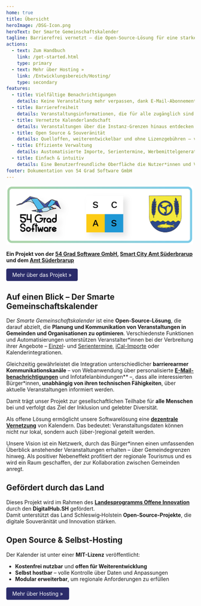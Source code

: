 ```yaml
---
home: true
title: Übersicht
heroImage: /DSG-Icon.png
heroText: Der Smarte Gemeinschaftskalender
tagline: Barrierefrei vernetzt – die Open-Source-Lösung für eine starke Gemeinschaft
actions:
  - text: Zum Handbuch
    link: /get-started.html
    type: primary
  - text: Mehr über Hosting »
    link: /Entwicklungsbereich/Hosting/
    type: secondary
features:
  - title: Vielfältige Benachrichtigungen
    details: Keine Veranstaltung mehr verpassen, dank E-Mail-Abonnements, Webseiten-Integrationen und mehr.
  - title: Barrierefreiheit
    details: Veranstaltungsinformationen, die für alle zugänglich sind. Inklusiv und benutzerfreundlich mit Kern-UX-Grundlage.
  - title: Vernetzte Kalenderlandschaft
    details: Veranstaltungen über die Instanz-Grenzen hinaus entdecken. Die unabhängigen Kalender können miteinander vernetzt werden.
  - title: Open Source & Souveränität
    details: Quelloffen, weiterentwickelbar und ohne Lizenzgebühren – volle Datenhoheit für Betreiber*innen.
  - title: Effiziente Verwaltung
    details: Austomatisierte Importe, Serientermine, Werbemittelgenerator und vieles mehr.
  - title: Einfach & intuitiv
    details: Eine Benutzerfreundliche Oberfläche die Nutzer*innen und Veranstalter*innen gerne benutzen.
footer: Dokumentation von 54 Grad Software GmbH
---
```

<img src="./DSG-Kooperation.png" alt="Logos der 3 Kooperationspartner" style="width:500px;"> 

**Ein Projekt von der [54 Grad Software GmbH](54gradsoftware.de), [Smart City Amt Süderbrarup](https://smartcityamtsuederbrarup.de/) und dem [Amt Süderbrarup](https://www.amt-suederbrarup.de/)**

<a href="./Einführung/" style="
  display:inline-block;
  padding:8px 16px;
  background-color:#2b2c6a;
  color:white;
  text-decoration:none;
  border-radius:4px;">Mehr über das Projekt »
</a>

## Auf einen Blick – Der Smarte Gemeinschaftskalender

Der *Smarte Gemeinschaftskalender* ist eine **Open-Source-Lösung**, die darauf abzielt, die **Planung und Kommunikation von Veranstaltungen in Gemeinden und Organisationen zu optimieren**. Verschiedenste Funktionen und Automatisierungen unterstützen Veranstalter\*innen bei der Verbreitung ihrer Angebote – [Einzel](./Terminverwaltung/Einzeltermine/README.md)- und [Serientermine](./Terminverwaltung/Serientermine/README.md), [iCal-Importe](./Terminverwaltung/iCal-Dateien/README.md) oder Kalenderintegrationen.

Gleichzeitig gewährleistet die Integration unterschiedlicher **barrierearmer Kommunikationskanäle** – von Webanwendung über personalisierte [**E-Mail-benachrichtigungen**](./DSG%20Funktionen/#E-Mail-Benachrichtigungen) und Infotafelanbindungen** –, dass alle interessierten Bürger\*innen, **unabhängig von ihren technischen Fähigkeiten**, über aktuelle Veranstaltungen informiert werden. 

Damit trägt unser Projekt zur gesellschaftlichen Teilhabe für **alle Menschen** bei und verfolgt das Ziel der Inklusion und gelebter Diversität. 

Als offene Lösung ermöglicht unsere Softwarelösung eine [**dezentrale Vernetzung**](./Einführung/#Föderation-einzelner-Kalenderinstanzen) von Kalendern. Das bedeutet: Veranstaltungsdaten können nicht nur lokal, sondern auch (über-)regional geteilt werden.

Unsere Vision ist ein Netzwerk, durch das Bürger*innen einen umfassenden Überblick anstehender Veranstaltungen erhalten – über Gemeindegrenzen hinweg. Als positiver Nebeneffekt profitiert der regionale Tourismus und es wird ein Raum geschaffen, der zur Kollaboration zwischen Gemeinden anregt.

## Gefördert durch das Land

Dieses Projekt wird im Rahmen des [**Landesprogramms Offene Innovation**](https://digitalhub.sh/de/call-for-concept-zum-landesprogramm-offene-innovation)  
durch den **DigitalHub.SH** gefördert.  
Damit unterstützt das Land Schleswig‑Holstein **Open-Source-Projekte**, die digitale Souveränität und Innovation stärken.


## Open Source & Selbst-Hosting

Der Kalender ist unter einer **MIT-Lizenz** veröffentlicht:  
- **Kostenfrei nutzbar** und **offen für Weiterentwicklung**  
- **Selbst hostbar** – volle Kontrolle über Daten und Anpassungen  
- **Modular erweiterbar**, um regionale Anforderungen zu erfüllen  

<a href="./Entwicklungsbereich/Hosting/" style="
  display:inline-block;
  padding:8px 16px;
  background-color:#2b2c6a;
  color:white;
  text-decoration:none;
  border-radius:4px;">Mehr über Hosting »
</a>
